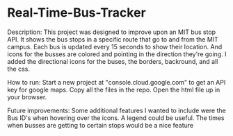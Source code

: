 # Real-Time-Bus-Tracker

Description: This project was designed to improve upon an MIT bus stop API. It shows the bus stops in a specific route that go to and from the MIT campus. Each bus is updated every 15 seconds to show their location. And icons for the busses are colored and pointing in the direction they're going. I added the directional icons for the buses, the borders, backround, and all the css.

How to run: Start a new project at "console.cloud.google.com" to get an API key for google maps. Copy all the files in the repo. Open the html file up in your browser.

Future improvements: Some additional features I wanted to include were the Bus ID's when hovering over the icons. A legend could be useful. The times when busses are getting to certain stops would be a nice feature
